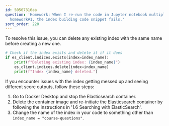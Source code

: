 ```yaml
---
id: 50507316aa
question: 'Homework: When I re-run the code in Jupyter notebook multiple times for
  homework#1, the index building code snippet fails.'
sort_order: 220
---
```


To resolve this issue, you can delete any existing index with the same name before creating a new one.

```python
# Check if the index exists and delete it if it does
if es_client.indices.exists(index=index_name):
    print(f"Deleting existing index: {index_name}")
    es_client.indices.delete(index=index_name)
    print(f"Index {index_name} deleted.")
```

If you encounter issues with the index getting messed up and seeing different score outputs, follow these steps:

1. Go to Docker Desktop and stop the Elasticsearch container.
2. Delete the container image and re-initiate the Elasticsearch container by following the instructions in '1.6 Searching with ElasticSearch'.
3. Change the name of the index in your code to something other than `index_name = "course-questions"`.   